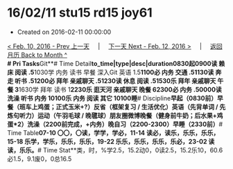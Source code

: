 # 16/02/11 stu15 rd15 joy61

* Created on 2016-02-11 00:00:00

[&lt; Feb. 10, 2016 - Prev 上一天](d10.md)     \|     [下一天 Next - Feb. 12, 2016 &gt;](d12.md)     \|     [返回月历 Back to Month ^](index.md)   
**\# Pri Tasks**Git**\# Time Detail**to\_time\|type\|desc\|duration0830起0900读 赖床 阅读 .5**1030学 内务 读书 早餐 深入Git 英语 1.5**1100必 内务 交通 .51130读 奔走 听书 .51200必 拜年 亲戚聊天 .51230读 休息 阅读 .51530乐 拜年 亲戚聊天 午餐 3**1630学 拜年 读书 1**2230乐 逛天河 亲戚聊天 晚餐 62300必 内务 .50000读 洗澡 听书 内务 10100乐 内务 阅读 其它 10100睡**\# Discipline**早起（0830前）早餐（班车上鸡蛋；正式玉米+?）反省（框架复习 / 生活优化）英语（先背单词 / 先炼句听力）运动（午羽毛球 / 晚毽球）朋友圈微博晚餐（健身前牛奶；后水果+鸡蛋\*2）洗澡（2200前完成，+内务）晚自习（2200-2300）早睡（2330前）**\# Time Table**07-10 〇〇，〇读，学学，学必，11-14 读必，读乐，乐乐，乐乐，15-18 乐学，学乐，乐乐，乐乐，19-22 乐乐，乐乐，乐乐，乐必，23-02 读读，乐乐。**\# Time Stat**类，时，%学2.5，15.2动0，0读2.5，15.2乐10，60.6必1.5，9.1废0，0总16.5

